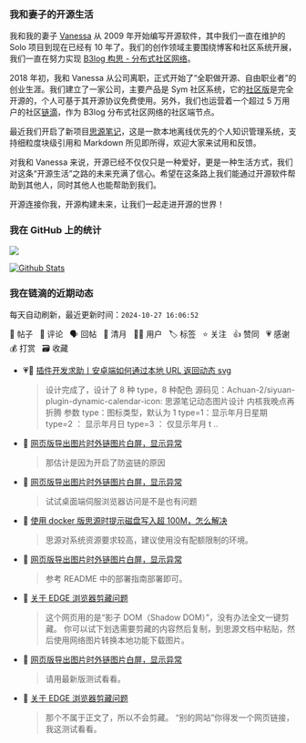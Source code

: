 ### 我和妻子的开源生活

我和我的妻子 [Vanessa](https://github.com/Vanessa219) 从 2009 年开始编写开源软件，其中我们一直在维护的 Solo 项目到现在已经有 10 年了。我们的创作领域主要围绕博客和社区系统开展，我们一直在努力实现 [B3log 构思 - 分布式社区网络](https://ld246.com/article/1546941897596)。

2018 年初，我和 Vanessa 从公司离职，正式开始了“全职做开源、自由职业者”的创业生涯。我们建立了一家公司，主要产品是 Sym 社区系统，它的[社区版](https://github.com/88250/symphony)是完全开源的，个人可基于其开源协议免费使用。另外，我们也运营着一个超过 5 万用户的社区[链滴](https://ld246.com)，作为 B3log 分布式社区网络的社区端节点。

最近我们开启了新项目[思源笔记](https://github.com/siyuan-note/siyuan)，这是一款本地离线优先的个人知识管理系统，支持细粒度块级引用和 Markdown 所见即所得，欢迎大家来试用和反馈。

对我和 Vanessa 来说，开源已经不仅仅只是一种爱好，更是一种生活方式，我们对这条“开源生活”之路的未来充满了信心。希望在这条路上我们能通过开源软件帮助到其他人，同时其他人也能帮助到我们。

开源连接你我，开源构建未来，让我们一起走进开源的世界！

### 我在 GitHub 上的统计

<a title="Hits" target="_blank" href="https://github.com/88250/88250"><img src="https://hits.b3log.org/88250/88250.svg"></a>

[![Github Stats](https://github-readme-stats.vercel.app/api?username=88250&theme=tokyonight&show_icons=true)](https://github.com/88250)

<!--events start -->

### 我在链滴的近期动态

每天自动刷新，最近更新时间：`2024-10-27 16:06:52`

📝 帖子 &nbsp; 💬 评论 &nbsp; 🗣 回帖 &nbsp; 🌙 清月 &nbsp; 👨‍💻 用户 &nbsp; 🏷️ 标签 &nbsp; ⭐️ 关注 &nbsp; 👍 赞同 &nbsp; 💗 感谢 &nbsp; 💰 打赏 &nbsp; 🗃 收藏

* 💗💬 [插件开发求助丨安卓端如何通过本地 URL 返回动态 svg](https://ld246.com/article/1729935510467/comment/1730010132361#comments)

  > 设计完成了，设计了 8 种 type，8 种配色 源码见：Achuan-2/siyuan-plugin-dynamic-calendar-icon: 思源笔记动态图片设计 内核我晚点再折腾 参数 type：图标类型，默认为 1 type=1：显示年月日星期 type=2 ： 显示年月日 type=3 ： 仅显示年月 t ..
* 💬 [网页版导出图片时外链图片白屏，显示异常](https://ld246.com/article/1729997101877/comment/1730002395368#comments)

  > 那估计是因为开启了防盗链的原因
* 💬 [网页版导出图片时外链图片白屏，显示异常](https://ld246.com/article/1729997101877/comment/1730001242186#comments)

  > 试试桌面端伺服浏览器访问是不是也有问题
* 💬 [使用 docker 版思源时提示磁盘写入超 100M，怎么解决](https://ld246.com/article/1729971050008/comment/1729998664049#comments)

  > 思源对系统资源要求较高，建议使用没有配额限制的环境。
* 💬 [网页版导出图片时外链图片白屏，显示异常](https://ld246.com/article/1729997101877/comment/1729998613122#comments)

  > 参考 README 中的部署指南部署即可。
* 💬 [关于 EDGE 浏览器剪藏问题](https://ld246.com/article/1729967688029/comment/1729998548763#comments)

  > 这个网页用的是“影子 DOM（Shadow DOM）”，没有办法全文一键剪藏。 你可以试下划选需要剪藏的内容然后复制，到思源文档中粘贴，然后使用网络图片转换本地功能下载图片。
* 💬 [网页版导出图片时外链图片白屏，显示异常](https://ld246.com/article/1729997101877/comment/1729997700687#comments)

  > 请用最新版测试看看。
* 💬 [关于 EDGE 浏览器剪藏问题](https://ld246.com/article/1729967688029/comment/1729994613468#comments)

  > 那个不属于正文了，所以不会剪藏。 “别的网站”你得发一个网页链接，我这测试看看。


<!--events end -->
